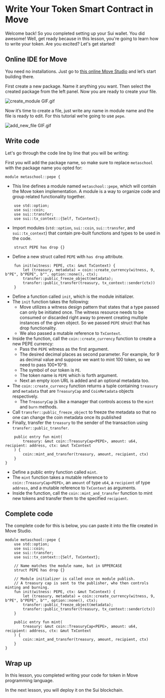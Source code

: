 # Write Your Token Smart Contract in Move

Welcome back!  So you completed setting up your Sui wallet. You did awesome! Well, get ready because in this lesson, you're going to learn how to write your token.  Are you excited? Let's get started!

## Online IDE for Move

You need no installations. Just go to [this online Move Studio](https://www.movestudio.dev/build) and let’s start building there.

First create a new package. Name it anything you want. Then select the created package from the left panel. Now you are ready to create your file.

![create_module GIF.gif](https://github.com/0xmetaschool/Learning-Projects/blob/main/assests_for_all/assests_for_sui/L4_Write%20Your%20Token%20Smart%20Contract%20in%20Move/create_module_GIF.gif?raw=true)

Now it’s time to create a file, just write any name  in module name and the file is ready to edit. For this tutorial we’re going to use `pepe`.

![add_new_file GIF.gif](https://github.com/0xmetaschool/Learning-Projects/blob/main/assests_for_all/assests_for_sui/L4_Write%20Your%20Token%20Smart%20Contract%20in%20Move/add_new_file_GIF.gif?raw=true)

## Write code

Let's go through the code line by line that you will be writing:

First you will add the package name, so make sure to replace `metaschool` with the package name you opted for:

```
module metaschool::pepe {
```

- This line defines a module named `metaschool::pepe`, which will contain the Move token implementation. A module is a way to organize code and group related functionality together.

```
    use std::option;
    use sui::coin;
    use sui::transfer;
    use sui::tx_context::{Self, TxContext};
```

- Import modules (`std::option`, `sui::coin`, `sui::transfer`, and `sui::tx_context`) that contain pre-built functions and types to be used in the code.

```
    struct PEPE has drop {}
```

- Define a new struct called `PEPE` with `has drop` attribute.

```
    fun init(witness: PEPE, ctx: &mut TxContext) {
        let (treasury, metadata) = coin::create_currency(witness, 9, b"PE", b"PEPE", b"", option::none(), ctx);
        transfer::public_freeze_object(metadata);
        transfer::public_transfer(treasury, tx_context::sender(ctx))
    }

```

- Define a function called `init`, which is the module initializer.
- The `init` function takes the following:
    - Move utilizes a witness design pattern that states that a type passed can only be initiated once. The witness resource needs to be consumed or discarded right away to prevent creating multiple instances of the given object. So we passed `PEPE` struct that has drop functionality.
    - We also passed a mutable reference to `TxContext`.
- Inside the function, call the `coin::create_currency` function to create a new PEPE currency:
    - Pass the `PEPE` witness as the first argument.
    - The desired decimal places as second parameter. For example, for 9 as decimal value and suppose we want to mint 100 token, so we need to pass 100*10^9.
    - The symbol of our token is `PE`.
    - The token name is `PEPE` which is forth argument.
    - Next an empty icon URL is added and an optional metadata too.
- The `coin::create_currency` function returns a tuple containing `treasury` and `metadata` that are `TreasuryCap` and `CoinMetadata` objects respectively.
    - The `TreasuryCap` [i](https://github.com/sui-foundation/sui-move-intro-course/blob/main/unit-two/lessons/6_capability_design_pattern.md)s like a manager that controls access to the `mint` and `burn` methods.
- Call `transfer::public_freeze_object` to freeze the metadata so that no one can change the coin metadata once its published
- Finally, transfer the `treasury` to the sender of the transaction using `transfer::public_transfer`.

```
    public entry fun mint(
        treasury: &mut coin::TreasuryCap<PEPE>, amount: u64, recipient: address, ctx: &mut TxContext
    ) {
        coin::mint_and_transfer(treasury, amount, recipient, ctx)
    }
}

```

- Define a public entry function called `mint`.
- The `mint` function takes a mutable reference to `coin::TreasuryCap<PEPE>`, an `amount` of type `u64`, a `recipient` of type `address`, and a mutable reference to `TxContext` as arguments.
- Inside the function, call the `coin::mint_and_transfer` function to mint new tokens and transfer them to the specified `recipient`.

## Complete code

The complete code for this is below, you can paste it into the file created in Move Studio.

```
module metaschool::pepe {
    use std::option;
    use sui::coin;
    use sui::transfer;
    use sui::tx_context::{Self, TxContext};

    // Name matches the module name, but in UPPERCASE
    struct PEPE has drop {}

    // Module initializer is called once on module publish.
    // A treasury cap is sent to the publisher, who then controls minting and burning.
    fun init(witness: PEPE, ctx: &mut TxContext) {
        let (treasury, metadata) = coin::create_currency(witness, 9, b"PE", b"PEPE", b"", option::none(), ctx);
        transfer::public_freeze_object(metadata);
        transfer::public_transfer(treasury, tx_context::sender(ctx))
    }

    public entry fun mint(
        treasury: &mut coin::TreasuryCap<PEPE>, amount: u64, recipient: address, ctx: &mut TxContext
    ) {
        coin::mint_and_transfer(treasury, amount, recipient, ctx)
    }
}
```

## Wrap up

In this lesson, you completed writing your code for token in Move programming language.

In the next lesson, you will deploy it on the Sui blockchain.
